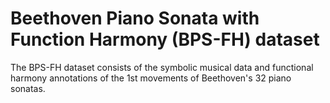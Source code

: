 # Beethoven Piano Sonata with Function Harmony (BPS-FH) dataset

The BPS-FH dataset consists of the symbolic musical data and functional harmony annotations of the 1st movements of Beethoven's 32 piano sonatas.